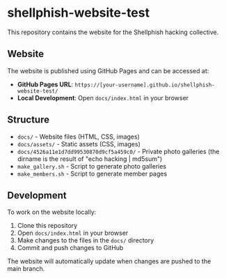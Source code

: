 # shellphish-website-test

This repository contains the website for the Shellphish hacking collective.

## Website

The website is published using GitHub Pages and can be accessed at:
- **GitHub Pages URL**: `https://[your-username].github.io/shellphish-website-test/`
- **Local Development**: Open `docs/index.html` in your browser

## Structure

- `docs/` - Website files (HTML, CSS, images)
- `docs/assets/` - Static assets (CSS, images)
- `docs/4526a11e1d7dd99530870d9cf5a459c0/` - Private photo galleries (the dirname is the result of "echo hacking | md5sum")
- `make_gallery.sh` - Script to generate photo galleries
- `make_members.sh` - Script to generate member pages

## Development

To work on the website locally:
1. Clone this repository
2. Open `docs/index.html` in your browser
3. Make changes to the files in the `docs/` directory
4. Commit and push changes to GitHub

The website will automatically update when changes are pushed to the main branch.
